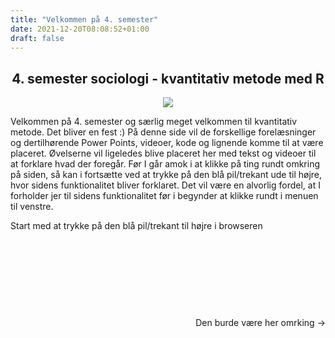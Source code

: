 ```yaml
---
title: "Velkommen på 4. semester"
date: 2021-12-20T08:08:52+01:00
draft: false
---
```




## <div style="text-align: center"> 4. semester sociologi - kvantitativ metode med R </div> 



<p align="center"><img src="https://upload.wikimedia.org/wikipedia/commons/b/b9/AAU_logo_2012.png" /></p> 

 

Velkommen på 4. semester og særlig meget velkommen til kvantitativ metode. Det bliver en fest :) På denne side vil de forskellige forelæsninger og dertilhørende Power Points, videoer, kode og lignende komme til at være placeret. Øvelserne vil ligeledes blive placeret her med tekst og videoer til at forklare hvad der foregår. Før I går amok i at klikke på ting rundt omkring på siden, så kan i fortsætte ved at trykke på den blå pil/trekant ude til højre, hvor sidens funktionalitet bliver forklaret. Det vil være en alvorlig fordel, at I forholder jer til sidens funktionalitet før i begynder at klikke rundt i menuen til venstre.



Start med at trykke på den blå pil/trekant til højre i browseren



&nbsp;

&nbsp;

&nbsp;

&nbsp;





<div style="text-align: right"> Den burde være her omrking &rarr; </div>
